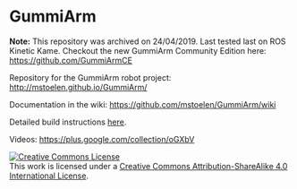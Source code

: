 # GummiArm

**Note:** This repository was archived on 24/04/2019. Last tested last on ROS Kinetic Kame. Checkout the new GummiArm Community Edition here: https://github.com/GummiArmCE

Repository for the GummiArm robot project: http://mstoelen.github.io/GummiArm/

Documentation in the wiki: https://github.com/mstoelen/GummiArm/wiki

Detailed build instructions <a href="http://htmlpreview.github.com/?https://github.com/mstoelen/GummiArm/blob/master/media/instructions/homepage.html">here</a>.

Videos: https://plus.google.com/collection/oGXbV

<a rel="license" href="http://creativecommons.org/licenses/by-sa/4.0/"><img alt="Creative Commons License" style="border-width:0" src="https://i.creativecommons.org/l/by-sa/4.0/88x31.png" /></a><br />This work is licensed under a <a rel="license" href="http://creativecommons.org/licenses/by-sa/4.0/">Creative Commons Attribution-ShareAlike 4.0 International License</a>.
